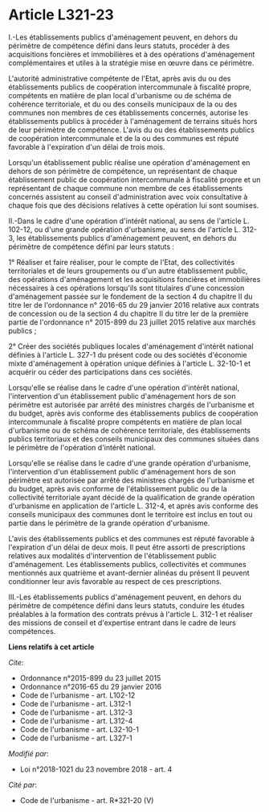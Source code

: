 # Article L321-23

I.-Les établissements publics d'aménagement peuvent, en dehors du périmètre de compétence défini dans leurs statuts, procéder
à des acquisitions foncières et immobilières et à des opérations d'aménagement complémentaires et utiles à la stratégie mise
en œuvre dans ce périmètre. 

L'autorité administrative compétente de l'Etat, après avis du ou des établissements publics de coopération intercommunale à
fiscalité propre, compétents en matière de plan local d'urbanisme ou de schéma de cohérence territoriale, et du ou des
conseils municipaux de la ou des communes non membres de ces établissements concernés, autorise les établissements publics à
procéder à l'aménagement de terrains situés hors de leur périmètre de compétence. L'avis du ou des établissements publics de
coopération intercommunale et de la ou des communes est réputé favorable à l'expiration d'un délai de trois mois. 

Lorsqu'un établissement public réalise une opération d'aménagement en dehors de son périmètre de compétence, un représentant
de chaque établissement public de coopération intercommunale à fiscalité propre et un représentant de chaque commune non
membre de ces établissements concernés assistent au conseil d'administration avec voix consultative à chaque fois que des
décisions relatives à cette opération lui sont soumises. 

II.-Dans le cadre d'une opération d'intérêt national, au sens de l'article L. 102-12, ou d'une grande opération d'urbanisme,
au sens de l'article L. 312-3, les établissements publics d'aménagement peuvent, en dehors du périmètre de compétence défini
par leurs statuts : 

1° Réaliser et faire réaliser, pour le compte de l'Etat, des collectivités territoriales et de leurs groupements ou d'un
autre établissement public, des opérations d'aménagement et les acquisitions foncières et immobilières nécessaires à ces
opérations lorsqu'ils sont titulaires d'une concession d'aménagement passée sur le fondement de la section 4 du chapitre II
du titre Ier de l'ordonnance n° 2016-65 du 29 janvier 2016 relative aux contrats de concession ou de la section 4 du chapitre
II du titre Ier de la première partie de l'ordonnance n° 2015-899 du 23 juillet 2015 relative aux marchés publics ; 

2° Créer des sociétés publiques locales d'aménagement d'intérêt national définies à l'article L. 327-1 du présent code ou des
sociétés d'économie mixte d'aménagement à opération unique définies à l'article L. 32-10-1 et acquérir ou céder des
participations dans ces sociétés. 

Lorsqu'elle se réalise dans le cadre d'une opération d'intérêt national, l'intervention d'un établissement public
d'aménagement hors de son périmètre est autorisée par arrêté des ministres chargés de l'urbanisme et du budget, après avis
conforme des établissements publics de coopération intercommunale à fiscalité propre compétents en matière de plan local
d'urbanisme ou de schéma de cohérence territoriale, des établissements publics territoriaux et des conseils municipaux des
communes situées dans le périmètre de l'opération d'intérêt national. 

Lorsqu'elle se réalise dans le cadre d'une grande opération d'urbanisme, l'intervention d'un établissement public
d'aménagement hors de son périmètre est autorisée par arrêté des ministres chargés de l'urbanisme et du budget, après avis
conforme de l'établissement public ou de la collectivité territoriale ayant décidé de la qualification de grande opération
d'urbanisme en application de l'article L. 312-4, et après avis conforme des conseils municipaux des communes dont le
territoire est inclus en tout ou partie dans le périmètre de la grande opération d'urbanisme. 

L'avis des établissements publics et des communes est réputé favorable à l'expiration d'un délai de deux mois. Il peut être
assorti de prescriptions relatives aux modalités d'intervention de l'établissement public d'aménagement. Les établissements
publics, collectivités et communes mentionnés aux quatrième et avant-dernier alinéas du présent II peuvent conditionner leur
avis favorable au respect de ces prescriptions. 

III.-Les établissements publics d'aménagement peuvent, en dehors du périmètre de compétence défini dans leurs statuts,
conduire les études préalables à la formation des contrats prévus à l'article L. 312-1 et réaliser des missions de conseil et
d'expertise entrant dans le cadre de leurs compétences.

**Liens relatifs à cet article**

_Cite_:

  - Ordonnance n°2015-899 du 23 juillet 2015
  - Ordonnance n°2016-65 du 29 janvier 2016
  - Code de l'urbanisme - art. L102-12
  - Code de l'urbanisme - art. L312-1
  - Code de l'urbanisme - art. L312-3
  - Code de l'urbanisme - art. L312-4
  - Code de l'urbanisme - art. L32-10-1
  - Code de l'urbanisme - art. L327-1

_Modifié par_:

  - Loi n°2018-1021 du 23 novembre 2018 - art. 4

_Cité par_:

  - Code de l'urbanisme - art. R*321-20 (V)
